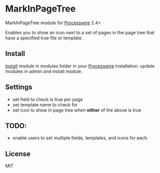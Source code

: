 # MarkInPageTree

MarkInPageTree module for [Processwire]() 2.4+

Enables you to show an icon next to a set of pages in the page tree that have a specified true file or template.

## Install
[Install](http://modules.processwire.com/install-uninstall/) module in modules folder in your [Processwire](http://processwire.com/) installation. update modules in admin and install module.

## Settings
- set field to check is true per page
- set template name to check for
- set icon to show in page tree when **either** of the above is true

## TODO:
- enable users to set multiple fields, templates, and icons for each.

## License
MIT
